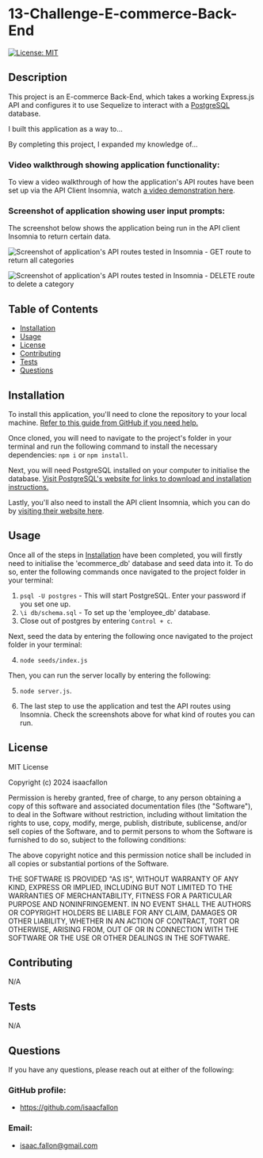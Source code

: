 # 13-Challenge-E-commerce-Back-End

[![License: MIT](https://img.shields.io/badge/License-MIT-yellow.svg)](https://opensource.org/licenses/MIT)
        
## Description
            
This project is an E-commerce Back-End, which takes a working Express.js API and configures it to use Sequelize to interact with a [PostgreSQL](https://www.postgresql.org/) database.

I built this application as a way to...

By completing this project, I expanded my knowledge of...

### Video walkthrough showing application functionality:

To view a video walkthrough of how the application's API routes have been set up via the API Client Insomnia, watch [a video demonstration here](https://www.google.com). 

### Screenshot of application showing user input prompts:

The screenshot below shows the application being run in the API client Insomnia to return certain data.  

![Screenshot of application's API routes tested in Insomnia - GET route to return all categories]()

![Screenshot of application's API routes tested in Insomnia - DELETE route to delete a category]()
            
## Table of Contents
            
- [Installation](#installation)
- [Usage](#usage)
- [License](#license)
- [Contributing](#contributing)
- [Tests](#tests)
- [Questions](#questions)
            
## Installation

To install this application, you'll need to clone the repository to your local machine. [Refer to this guide from GitHub if you need help.](https://docs.github.com/en/repositories/creating-and-managing-repositories/cloning-a-repository/)

Once cloned, you will need to navigate to the project's folder in your terminal and run the following command to install the necessary dependencies: `npm i` or `npm install`.

Next, you will need PostgreSQL installed on your computer to initialise the database. [Visit PostgreSQL's website for links to download and installation instructions.](https://www.postgresql.org/)

Lastly, you'll also need to install the API client Insomnia, which you can do by [visiting their website here](https://insomnia.rest/). 
            
## Usage

Once all of the steps in [Installation](#installation) have been completed, you will firstly need to initialise the 'ecommerce_db' database and seed data into it. To do so, enter the following commands once navigated to the project folder in your terminal:

1. `psql -U postgres` - This will start PostgreSQL. Enter your password if you set one up. 
2. `\i db/schema.sql` - To set up the 'employee_db' database. 
3. Close out of postgres by entering `Control + c`.

Next, seed the data by entering the following once navigated to the project folder in your terminal:

4. `node seeds/index.js`

Then, you can run the server locally by entering the following:

5. `node server.js`.

6. The last step to use the application and test the API routes using Insomnia. Check the screenshots above for what kind of routes you can run.
            
## License
            
MIT License

Copyright (c) 2024 isaacfallon
            
Permission is hereby granted, free of charge, to any person obtaining a copy
of this software and associated documentation files (the "Software"), to deal
in the Software without restriction, including without limitation the rights
to use, copy, modify, merge, publish, distribute, sublicense, and/or sell
copies of the Software, and to permit persons to whom the Software is
furnished to do so, subject to the following conditions:
            
The above copyright notice and this permission notice shall be included in all
copies or substantial portions of the Software.
            
THE SOFTWARE IS PROVIDED "AS IS", WITHOUT WARRANTY OF ANY KIND, EXPRESS OR
IMPLIED, INCLUDING BUT NOT LIMITED TO THE WARRANTIES OF MERCHANTABILITY,
FITNESS FOR A PARTICULAR PURPOSE AND NONINFRINGEMENT. IN NO EVENT SHALL THE
AUTHORS OR COPYRIGHT HOLDERS BE LIABLE FOR ANY CLAIM, DAMAGES OR OTHER
LIABILITY, WHETHER IN AN ACTION OF CONTRACT, TORT OR OTHERWISE, ARISING FROM,
OUT OF OR IN CONNECTION WITH THE SOFTWARE OR THE USE OR OTHER DEALINGS IN THE
SOFTWARE.
            
## Contributing

N/A
            
## Tests

N/A
     
## Questions
            
If you have any questions, please reach out at either of the following:
            
### GitHub profile:
- https://github.com/isaacfallon

### Email:
- isaac.fallon@gmail.com
